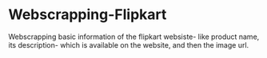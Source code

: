 # Webscrapping-Flipkart
Webscrapping basic information of the flipkart websiste- like product name, its description- which is available on the website, and then the image url.  
